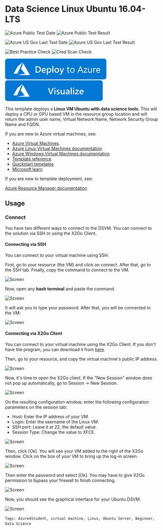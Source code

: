 # Data Science Linux Ubuntu 16.04-LTS

![Azure Public Test Date](https://azurequickstartsservice.blob.core.windows.net/badges/101-vm-ubuntu-DSVM-GPU-or-CPU/PublicLastTestDate.svg)
![Azure Public Test Result](https://azurequickstartsservice.blob.core.windows.net/badges/101-vm-ubuntu-DSVM-GPU-or-CPU/PublicDeployment.svg)

![Azure US Gov Last Test Date](https://azurequickstartsservice.blob.core.windows.net/badges/101-vm-ubuntu-DSVM-GPU-or-CPU/FairfaxLastTestDate.svg)
![Azure US Gov Last Test Result](https://azurequickstartsservice.blob.core.windows.net/badges/101-vm-ubuntu-DSVM-GPU-or-CPU/FairfaxDeployment.svg)

![Best Practice Check](https://azurequickstartsservice.blob.core.windows.net/badges/101-vm-ubuntu-DSVM-GPU-or-CPU/BestPracticeResult.svg)
![Cred Scan Check](https://azurequickstartsservice.blob.core.windows.net/badges/101-vm-ubuntu-DSVM-GPU-or-CPU/CredScanResult.svg)

[![Deploy To Azure](https://raw.githubusercontent.com/Azure/azure-quickstart-templates/master/1-CONTRIBUTION-GUIDE/images/deploytoazure.svg?sanitize=true)]("https://portal.azure.com/#create/Microsoft.Template/uri/https%3A%2F%2Fraw.githubusercontent.com%2FAzure%2Fazure-quickstart-templates%2Fmaster%2F101-vm-ubuntu-DSVM-GPU-or-CPU%2Fazuredeploy.json")
[![Visualize](https://raw.githubusercontent.com/Azure/azure-quickstart-templates/master/1-CONTRIBUTION-GUIDE/images/visualizebutton.svg?sanitize=true)]("http://armviz.io/#/?load=https%3A%2F%2Fraw.githubusercontent.com%2FAzure%2Fazure-quickstart-templates%2Fmaster%2F101-vm-ubuntu-DSVM-GPU-or-CPU%2Fazuredeploy.json")

This template deploys a **Linux VM Ubuntu with data science tools**. This will
deploy a CPU or GPU based VM in the resource group location and will return the
admin user name, Virtual Network Name, Network Security Group Name and FQDN.

If you are new to Azure virtual machines, see:

- [Azure Virtual Machines](https://azure.microsoft.com/services/virtual-machines/).
- [Azure Linux Virtual Machines documentation](https://docs.microsoft.com/azure/virtual-machines/linux/)
- [Azure Windows Virtual Machines documentation](https://docs.microsoft.com/azure/virtual-machines/windows/)
- [Template reference](https://docs.microsoft.com/azure/templates/microsoft.compute/allversions)
- [Quickstart templates](https://azure.microsoft.com/resources/templates/?resourceType=Microsoft.Compute&pageNumber=1&sort=Popular)
- [Microsoft learn](https://docs.microsoft.com/learn/browse/?term=Data%20Science%20Virtual%20Machine)

If you are new to template deployment, see:

[Azure Resource Manager documentation](https://docs.microsoft.com/azure/azure-resource-manager/)

## Usage

### Connect

You have two different ways to connect to the DSVM. You can connect to the
solution via SSH or using the X2Go Client.

#### Connecting via SSH

You can connect to your virtual machine using SSH.

First, go to your resource (the VM) and click on connect. After that, go to the
SSH tab. Finally, copy the command to connect to the VM.

![Screen](./images/connect-ssh.png)

Now, open any **bash terminal** and paste the command.

![Screen](./images/connect-ssh2.png)

It will ask you to type your password. After that, you will be connected to the
VM:

![Screen](./images/connect-ssh3.png)

#### Connecting via X2Go Client

You can connect to your virtual machine using the X2Go Client. If you don't have
the program, you can download it from
[here](https://wiki.x2go.org/doku.php/doc:installation:x2goclient).

Then, go to your resource, and copy the virtual machine's public IP address.

![Screen](./images/connect-x2go.png)

Now, it's time to open the X2Go client. If the "New Session" window does not pop
up automatically, go to Session -> New Session.

![Screen](./images/connect-x2go2.png)

On the resulting configuration window, enter the following configuration
parameters on the session tab:

- Host: Enter the IP address of your VM.
- Login: Enter the username of the Linux VM.
- SSH port: Leave it at 22, the default value.
- Session Type: Change the value to XFCE.

![Screen](./images/connect-x2go3.png)

Then, click [Ok]. You will see your VM added to the right of the X2Go window.
Click on the box of your VM to bring up the log-in screen.

![Screen](./images/connect-x2go4.png)

Then enter the password and select [Ok]. You may have to give X2Go permission to
bypass your firewall to finish connecting.

![Screen](./images/connect-x2go5.png)

Now, you should see the graphical interface for your Ubuntu DSVM.

![Screen](./images/connect-x2go6.png)

`Tags: Azure4Student, virtual machine, Linux, Ubuntu Server, Beginner, Data Science`
